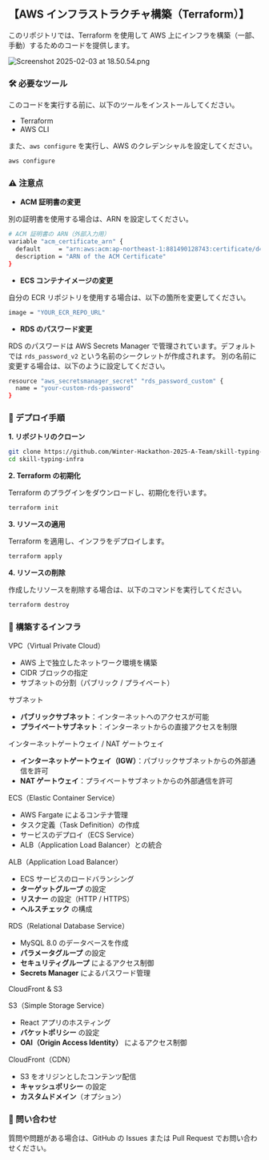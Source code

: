 ## 【AWS インフラストラクチャ構築（Terraform）】
このリポジトリでは、Terraform を使用して AWS 上にインフラを構築（一部、手動）するためのコードを提供します。

![Screenshot 2025-02-03 at 18.50.54.png](https://qiita-image-store.s3.ap-northeast-1.amazonaws.com/0/3662571/b5c205af-9d3e-ceca-3db5-5e3164e6b296.png)

### 🛠 必要なツール
このコードを実行する前に、以下のツールをインストールしてください。

- Terraform  
- AWS CLI

また、`aws configure` を実行し、AWS のクレデンシャルを設定してください。

```bash
aws configure
```

### ⚠️ 注意点
- **ACM 証明書の変更**

別の証明書を使用する場合は、ARN を設定してください。
```bash
# ACM 証明書の ARN（外部入力用）
variable "acm_certificate_arn" {
  default     = "arn:aws:acm:ap-northeast-1:881490128743:certificate/d4cd488c-2252-489a-8011-87239ddb1ac7"
  description = "ARN of the ACM Certificate"
}
```

- **ECS コンテナイメージの変更**

自分の ECR リポジトリを使用する場合は、以下の箇所を変更してください。
```bash
image = "YOUR_ECR_REPO_URL"
```

- **RDS のパスワード変更**

RDS のパスワードは AWS Secrets Manager で管理されています。デフォルトでは `rds_password_v2` という名前のシークレットが作成されます。
別の名前に変更する場合は、以下のように設定してください。
```bash
resource "aws_secretsmanager_secret" "rds_password_custom" {
  name = "your-custom-rds-password"
}
```

### 🚀 デプロイ手順
**1. リポジトリのクローン**  
```bash
git clone https://github.com/Winter-Hackathon-2025-A-Team/skill-typing-infra.git
cd skill-typing-infra
```

**2. Terraform の初期化**

Terraform のプラグインをダウンロードし、初期化を行います。
```bash
terraform init
```

**3. リソースの適用**

Terraform を適用し、インフラをデプロイします。
```bash
terraform apply
```

**4. リソースの削除**

作成したリソースを削除する場合は、以下のコマンドを実行してください。
```bash
terraform destroy
```

### 📌 構築するインフラ

VPC（Virtual Private Cloud）
- AWS 上で独立したネットワーク環境を構築
- CIDR ブロックの指定
- サブネットの分割（パブリック / プライベート）

サブネット
- **パブリックサブネット**：インターネットへのアクセスが可能
- **プライベートサブネット**：インターネットからの直接アクセスを制限

インターネットゲートウェイ / NAT ゲートウェイ
- **インターネットゲートウェイ（IGW）**：パブリックサブネットからの外部通信を許可
- **NAT ゲートウェイ**：プライベートサブネットからの外部通信を許可

ECS（Elastic Container Service）
- AWS Fargate によるコンテナ管理
- タスク定義（Task Definition）の作成
- サービスのデプロイ（ECS Service）
- ALB（Application Load Balancer）との統合

ALB（Application Load Balancer）
- ECS サービスのロードバランシング
- **ターゲットグループ** の設定
- **リスナー** の設定（HTTP / HTTPS）
- **ヘルスチェック** の構成

RDS（Relational Database Service）
- MySQL 8.0 のデータベースを作成
- **パラメータグループ** の設定
- **セキュリティグループ** によるアクセス制御
- **Secrets Manager** によるパスワード管理

CloudFront & S3

S3（Simple Storage Service）
- React アプリのホスティング
- **バケットポリシー** の設定
- **OAI（Origin Access Identity）** によるアクセス制御

CloudFront（CDN）
- S3 をオリジンとしたコンテンツ配信
- **キャッシュポリシー** の設定
- **カスタムドメイン**（オプション）

### 💬 問い合わせ
質問や問題がある場合は、GitHub の Issues または Pull Request でお問い合わせください。
